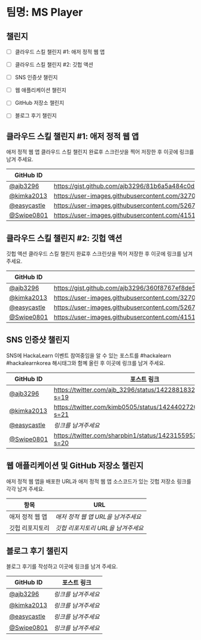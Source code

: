 # 팀명: MS Player #

## 챌린지 ##

* [ ] 클라우드 스킬 챌린지 #1: 애저 정적 웹 앱
* [ ] 클라우드 스킬 챌린지 #2: 깃헙 액션
* [ ] SNS 인증샷 챌린지
* [ ] 웹 애플리케이션 챌린지
* [ ] GitHub 저장소 챌린지
* [ ] 블로그 후기 챌린지


## 클라우드 스킬 챌린지 #1: 애저 정적 웹 앱 ##

애저 정적 웹 앱 클라우드 스킬 챌린지 완료후 스크린샷을 찍어 저장한 후 이곳에 링크를 남겨 주세요.

| GitHub ID | 스크린샷 링크 |
| --------- | ------------- |
| [@ajb3296](https://github.com/ajb3296) | https://gist.github.com/ajb3296/81b6a5a484c0d9e7bfc4938ef9312638/raw/d613dafc123cf561a5c1fb14d37920e4dd440c1d/Cloud_Skill_Challenge_1.png |
| [@kimka2013](https://github.com/kimka2013) | https://user-images.githubusercontent.com/32701658/128687799-4b7d2bfb-88f0-4489-bcdd-0ada6a39c6c4.png |
| [@easycastle](https://github.com/easycastle) | https://user-images.githubusercontent.com/52674782/128854876-e7f63cc3-3b09-4a86-ace7-18eed1aa502f.png |
| [@Swipe0801](https://github.com/Swipe0801) | https://user-images.githubusercontent.com/41516228/128605307-bcd48bf1-0d47-401d-849a-ef40f5e95588.png |



## 클라우드 스킬 챌린지 #2: 깃헙 액션 ##

깃헙 액션 클라우드 스킬 챌린지 완료후 스크린샷을 찍어 저장한 후 이곳에 링크를 남겨 주세요.

| GitHub ID | 스크린샷 링크 |
| --------- | ------------- |
| [@ajb3296](https://github.com/ajb3296) | https://gist.github.com/ajb3296/360f8767ef8de51eda79ccfe8b0a3bb0/raw/acab3ca740bf304d7f8595328d0e6a09606ba404/Cloud_Skill_Challenge_2.png |
| [@kimka2013](https://github.com/kimka2013) | https://user-images.githubusercontent.com/32701658/128692434-d6df4754-6475-411c-826e-3f2a1a1022a9.png |
| [@easycastle](https://github.com/easycastle) | https://user-images.githubusercontent.com/52674782/128854885-a06416b9-e67b-4d64-98fd-d1ba50e3b4f3.png |
| [@Swipe0801](https://github.com/Swipe0801) | https://user-images.githubusercontent.com/41516228/128629972-0199ff5a-b0a0-4529-b34e-c76e8a7dd852.png |



## SNS 인증샷 챌린지 ##

SNS에 HackaLearn 이벤트 참여중임을 알 수 있는 포스트를 #hackalearn #hackalearnkorea 해시태그와 함꼐 올린 후 이곳에 링크를 남겨 주세요.

| GitHub ID | 포스트 링크 |
| --------- | ------------- |
| [@ajb3296](https://github.com/ajb3296) | https://twitter.com/ajb_3296/status/1422881832912052233?s=19 |
| [@kimka2013](https://github.com/kimka2013) | https://twitter.com/kimb0505/status/1424402720518119424?s=21 |
| [@easycastle](https://github.com/easycastle) | *링크를 남겨주세요* |
| [@Swipe0801](https://github.com/Swipe0801) | https://twitter.com/sharpbin1/status/1423155953239687173?s=20 |



## 웹 애플리케이션 및 GitHub 저장소 챌린지 ##

애저 정적 웹 앱을 배포한 URL과 애저 정적 웹 앱 소스코드가 있는 깃헙 저장소 링크를 각각 남겨 주세요.

| 항목            | URL                                |
| --------------- | ---------------------------------- |
| 애저 정적 웹 앱 | *애저 정적 웹 앱 URL을 남겨주세요* |
| 깃헙 리포지토리 | *깃헙 리포지토리 URL을 남겨주세요* |


## 블로그 후기 챌린지 ##

블로그 후기를 작성하고 이곳에 링크를 남겨 주세요.

| GitHub ID | 포스트 링크 |
| --------- | ------------- |
| [@ajb3296](https://github.com/ajb3296) | *링크를 남겨주세요* |
| [@kimka2013](https://github.com/kimka2013) | *링크를 남겨주세요* |
| [@easycastle](https://github.com/easycastle) | *링크를 남겨주세요* |
| [@Swipe0801](https://github.com/Swipe0801) | *링크를 남겨주세요* |
